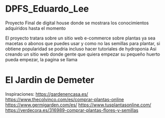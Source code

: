 # DPFS_Eduardo_Lee
Proyecto Final de digital house donde se mostrara los conocimientos adquiridos hasta el momento

El proyecto tratara sobre un sitio web e-commerce sobre plantas ya sea macetas o abonos que puedes usar
y como no las semillas para plantar, si obtiene popularidad se podria incluso hacer tutoriales de hydroponia
Asi creando un sitio web donde gente que quiera empezar su pequeño huerto pueda empezar,
la pagina se llama 
# El Jardin de Demeter

Inspiraciones:
https://gardenencasa.es/
https://www.thecolvinco.com/es/comprar-plantas-online
https://www.germigarden.com/es/
https://www.tusplantasonline.com/
https://verdecora.es/316989-comprar-plantas-flores-y-semillas
